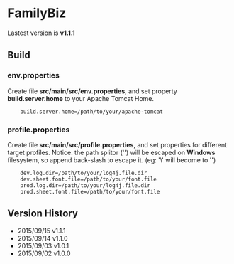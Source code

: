 FamilyBiz
===============
Lastest version is **v1.1.1**

## Build

### env.properties
Create file **src/main/src/env.properties**, and set property **build.server.home** to your Apache Tomcat Home.

        build.server.home=/path/to/your/apache-tomcat

### profile.properties
Create file **src/main/src/profile.properties**, and set properties for different target profiles. Notice: the path splitor ('\') will be escaped on **Windows** filesystem, so append back-slash to escape it. (eg: '\\' will become to '\')

        dev.log.dir=/path/to/your/log4j.file.dir
        dev.sheet.font.file=/path/to/your/font.file
        prod.log.dir=/path/to/your/log4j.file.dir
        prod.sheet.font.file=/path/to/your/font.file

## Version History
* 2015/09/15 v1.1.1
* 2015/09/14 v1.1.0
* 2015/09/03 v1.0.1
* 2015/09/02 v1.0.0


